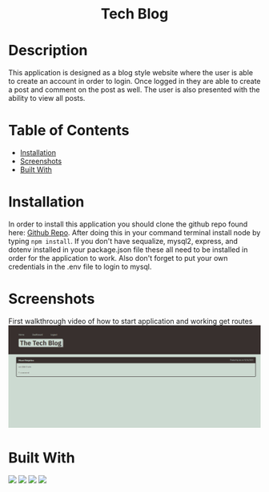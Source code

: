# <h1 align="center">Tech Blog</h1>

# Description
This application is designed as a blog style website where the user is able to create an account in order to login. Once logged in they are able to create a post and comment on the post as well. The user is also presented with the ability to view all posts.

# Table of Contents
  * [Installation](#Installation)
  * [Screenshots](#Screenshots)
  * [Built With](#Built)

# Installation

In order to install this application you should clone the github repo found here: <a href="https://github.com/icohen90/challenge13">Github Repo</a>. After doing this in your command terminal install node by typing `npm install`. If you don't have sequalize, mysql2, express, and dotenv installed in your package.json file these all need to be installed in order for the application to work. Also don't forget to put your own credentials in the .env file to login to mysql.


# Screenshots 
First walkthrough video of how to start application and working get routes<br>
<img src="https://github.com/icohen90/challenge14/blob/main/app.png">


# Built With

<img src="https://img.shields.io/badge/Node-Red">
<img src="https://img.shields.io/badge/Javascript-Blue">
<img src="https://img.shields.io/badge/Sequalize-Orange">
<img src="https://img.shields.io/badge/Express-Green">
